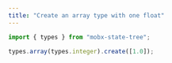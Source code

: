 ```yaml
---
title: "Create an array type with one float"
---
```


```js
import { types } from "mobx-state-tree";
```

```js
types.array(types.integer).create([1.0]);
```
